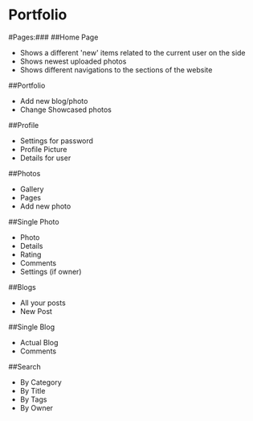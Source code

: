 # Portfolio

#Pages:###
##Home Page
<ul>
<li>Shows a different 'new' items related to the current user on the side</li>
<li>Shows newest uploaded photos</li>
<li>Shows different navigations to the sections of the website</li>
</ul>

##Portfolio
<ul>
<li>Add new blog/photo</li>
<li>Change Showcased photos</li>
</ul>
##Profile
<ul>
<li>Settings for password</li>
<li>Profile Picture</li>
<li>Details for user</li>
</ul>
##Photos
<ul>
<li>Gallery</li>
<li>Pages</li>
<li>Add new photo</li>
</ul>
##Single Photo
<ul>
<li>Photo</li>
<li>Details</li>
<li>Rating</li>
<li>Comments</li>
<li>Settings (if owner)</li>
</ul>
##Blogs
<ul>
<li>All your posts</li>
<li>New Post</li>
</ul>
##Single Blog
<ul>
<li>Actual Blog</li>
<li>Comments</li>
</ul>
##Search
<ul>
<li>By Category</li>
<li>By Title</li>
<li>By Tags</li>
<li>By Owner</li>
</ul>

